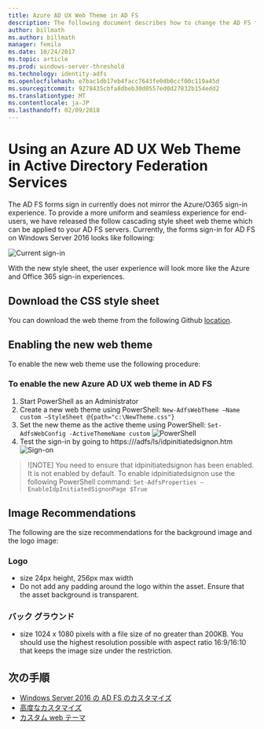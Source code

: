 ```yaml
---
title: Azure AD UX Web Theme in AD FS
description: The following document describes how to change the AD FS forms sign-in so that it resembles the Azure AD user experience.
author: billmath
ms.author: billmath
manager: femila
ms.date: 10/24/2017
ms.topic: article
ms.prod: windows-server-threshold
ms.technology: identity-adfs
ms.openlocfilehash: e7bac1db17eb4facc7643fe0db0ccf00c119a45d
ms.sourcegitcommit: 9278435cbfa8dbeb30d0557ed0d27832b154edd2
ms.translationtype: MT
ms.contentlocale: ja-JP
ms.lasthandoff: 02/09/2018
---
```

# <a name="using-an-azure-ad-ux-web-theme-in-active-directory-federation-services"></a>Using an Azure AD UX Web Theme in Active Directory Federation Services
The AD FS forms sign in currently does not mirror the Azure/O365 sign-in experience.  To provide a more uniform and seamless experience for end-users, we have released the follow cascading style sheet web theme which can be applied to your AD FS servers.  Currently, the forms sign-in for AD FS on Windows Server 2016 looks like following:

![Current sign-in](media/Azure-UX-Web-Theme-in-AD-FS/one.png)


With the new style sheet, the user experience will look more like the Azure and Office 365 sign-in experiences.

## <a name="download-the-css-style-sheet"></a>Download the CSS style sheet
You can download the web theme from the following Github [location](https://github.com/Microsoft/adfsWebCustomization/tree/master/centeredUi).


## <a name="enabling-the-new-web-theme"></a>Enabling the new web theme
To enable the new web theme use the following procedure:

### <a name="to-enable-the-new-azure-ad-ux-web-theme-in-ad-fs"></a>To enable the new Azure AD UX web theme in AD FS
1.  Start PowerShell as an Administrator
2.  Create a new web theme using PowerShell:  `New-AdfsWebTheme –Name custom –StyleSheet @{path="c:\NewTheme.css"}`
3.  Set the new theme as the active theme using PowerShell:  `Set-AdfsWebConfig -ActiveThemeName custom`
![PowerShell](media/Azure-UX-Web-Theme-in-AD-FS/two.png)
4.  Test the sign-in by going to https://<AD FS name.domain>/adfs/ls/idpinitiatedsignon.htm ![Sign-on](media/Azure-UX-Web-Theme-in-AD-FS/three.png)

>![NOTE] You need to ensure that idpinitiatedsignon has been enabled.  It is not enabled by default.  To enable idpinitiatedsignon use the following PowerShell command:  `Set-AdfsProperties –EnableIdpInitiatedSignonPage $True`

## <a name="image-recommendations"></a>Image Recommendations
The following are the size recommendations for the background image and the logo image:

### <a name="logo"></a>Logo
- size 24px height, 256px max width
- Do not add any padding around the logo within the asset.  Ensure that the asset background is transparent.

### <a name="background"></a>バック グラウンド
- size 1024 x 1080 pixels with a file size of no greater than 200KB.  You should use the highest resolution possible with aspect ratio 16:9/16:10 that keeps the image size under the restriction.

## <a name="next-steps"></a>次の手順
- [Windows Server 2016 の AD FS のカスタマイズ](AD-FS-Customization-in-Windows-Server-2016.md)
- [高度なカスタマイズ](Advanced-Customization-of-AD-FS-Sign-in-Pages.md)
- [カスタム web テーマ](Custom-Web-Themes-in-AD-FS.md)
